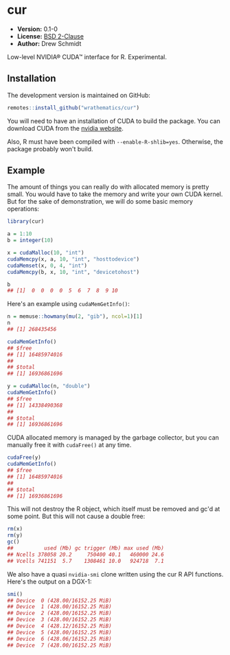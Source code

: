 # cur

* **Version:** 0.1-0
* **License:** [BSD 2-Clause](http://opensource.org/licenses/BSD-2-Clause)
* **Author:** Drew Schmidt


Low-level NVIDIA® CUDA™ interface for R. Experimental.


## Installation

<!-- To install the R package, run:

```r
install.package("cur")
``` -->

The development version is maintained on GitHub:

```r
remotes::install_github("wrathematics/cur")
```

You will need to have an installation of CUDA to build the package. You can download CUDA from the [nvidia website](https://developer.nvidia.com/cuda-downloads).

Also, R must have been compiled with `--enable-R-shlib=yes`. Otherwise, the package probably won't build. 



## Example

The amount of things you can really do with allocated memory is pretty small. You would have to take the memory and write your own CUDA kernel. But for the sake of demonstration, we will do some basic memory operations:

```r
library(cur)

a = 1:10
b = integer(10)

x = cudaMalloc(10, "int")
cudaMemcpy(x, a, 10, "int", "hosttodevice")
cudaMemset(x, 0, 4, "int")
cudaMemcpy(b, x, 10, "int", "devicetohost")

b
## [1]  0  0  0  0  5  6  7  8  9 10
```

Here's an example using `cudaMemGetInfo()`:

```r
n = memuse::howmany(mu(2, "gib"), ncol=1)[1]
n
## [1] 268435456

cudaMemGetInfo()
## $free
## [1] 16485974016
## 
## $total
## [1] 16936861696

y = cudaMalloc(n, "double")
cudaMemGetInfo()
## $free
## [1] 14338490368
## 
## $total
## [1] 16936861696
```

CUDA allocated memory is managed by the garbage collector, but you can manually free it with `cudaFree()` at any time.

```r
cudaFree(y)
cudaMemGetInfo()
## $free
## [1] 16485974016
## 
## $total
## [1] 16936861696
```

This will not destroy the R object, which itself must be removed and gc'd at some point. But this will not cause a double free:

```r
rm(x)
rm(y)
gc()
##          used (Mb) gc trigger (Mb) max used (Mb)
## Ncells 378058 20.2     750400 40.1   460000 24.6
## Vcells 741151  5.7    1308461 10.0   924718  7.1
```

We also have a quasi `nvidia-smi` clone written using the cur R API functions. Here's the output on a DGX-1:

```r
smi()
## Device  0 (428.00/16152.25 MiB)
## Device  1 (428.00/16152.25 MiB)
## Device  2 (428.00/16152.25 MiB)
## Device  3 (428.00/16152.25 MiB)
## Device  4 (428.12/16152.25 MiB)
## Device  5 (428.00/16152.25 MiB)
## Device  6 (428.06/16152.25 MiB)
## Device  7 (428.00/16152.25 MiB)
```
